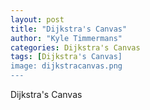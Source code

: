 ```yaml
---
layout: post
title: "Dijkstra's Canvas"
author: "Kyle Timmermans"
categories: Dijkstra's Canvas
tags: [Dijkstra's Canvas]
image: dijkstracanvas.png
---
```


Dijkstra's Canvas
